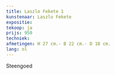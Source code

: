 ```yaml
---
title: Laszlo Fekete 1
kunstenaar: Laszlo Fekete
expositie:
tekoop: ja
prijs: 950
techniek: 
afmetingen: H 27 cm.- B 22 cm.- D 18 cm.
lang: nl
---
```


Steengoed
